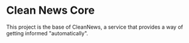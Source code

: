 # Clean News Core

This project is the base of CleanNews, a service that provides a way of getting informed "automatically".    